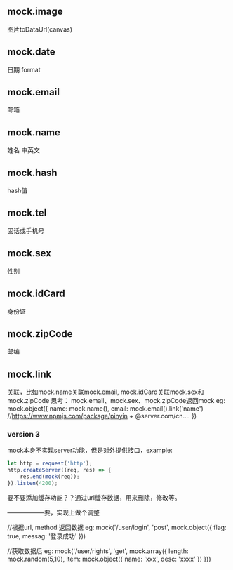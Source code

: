 ## mock.image
图片toDataUrl(canvas)

## mock.date
日期 format

## mock.email
邮箱

## mock.name
姓名 中英文

## mock.hash
hash值

## mock.tel
固话或手机号

## mock.sex
性别

## mock.idCard
身份证

## mock.zipCode
邮编

## mock.link
关联，比如mock.name关联mock.email, mock.idCard关联mock.sex和mock.zipCode
思考：
    mock.email、mock.sex、mock.zipCode返回mock
    eg: mock.object({
        name: mock.name(),
        email: mock.email().link('name')    //https://www.npmjs.com/package/pinyin + @server.com/cn....
    })
    
    
### version 3

mock本身不实现server功能，但是对外提供接口，example:
```javascript
let http = request('http');
http.createServer((req, res) => {
    res.end(mock(req)); 
}).listen(4200);
```

要不要添加缓存功能？？通过url缓存数据，用来删除，修改等。

——————要，实现上做个调整


//根据url, method 返回数据
eg:  mock('/user/login', 'post', mock.object({
    flag: true,
    messag: '登录成功'
}))

//获取数据后
eg: mock('/user/rights', 'get', mock.array({
    length: mock.random(5,10),
    item: mock.object({
        name: 'xxx',
        desc: 'xxxx'
    })
}))